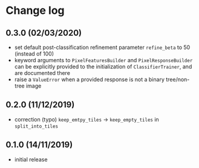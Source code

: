 # Change log

## 0.3.0 (02/03/2020)

* set default post-classification refinement parameter `refine_beta` to 50 (instead of 100)
* keyword arguments to `PixelFeaturesBuilder` and `PixelResponseBuilder` can be explicitly provided to the initialization of `ClassifierTrainer`, and are documented there
* raise a `ValueError` when a provided response is not a binary tree/non-tree image

## 0.2.0 (11/12/2019)

* correction (typo) `keep_emtpy_tiles` -> `keep_empty_tiles` in `split_into_tiles`

## 0.1.0 (14/11/2019)

* initial release
